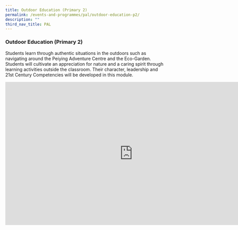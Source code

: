 ```yaml
---
title: Outdoor Education (Primary 2)
permalink: /events-and-programmes/pal/outdoor-education-p2/
description: ""
third_nav_title: PAL
---
```

### **Outdoor Education (Primary 2)**
Students learn through authentic situations in the outdoors such as navigating around the Peiying Adventure Centre and the Eco-Garden. Students will cultivate an appreciation for nature and a caring spirit through learning activities outside the classroom. Their character, leadership and 21st Century Competencies will be developed in this module.

<iframe allowfullscreen="true" width="800" height="450" frameborder="0" src="https://docs.google.com/presentation/d/e/2PACX-1vTpxSlL5CoO7ln3P0Iu7-2xPLcn7geesWruioaP5fM1g24D-qy3ofH2uDWL2elsFj2xcR1bU7AX4Fxk/embed?start=false&amp;loop=false&amp;delayms=3000"></iframe>